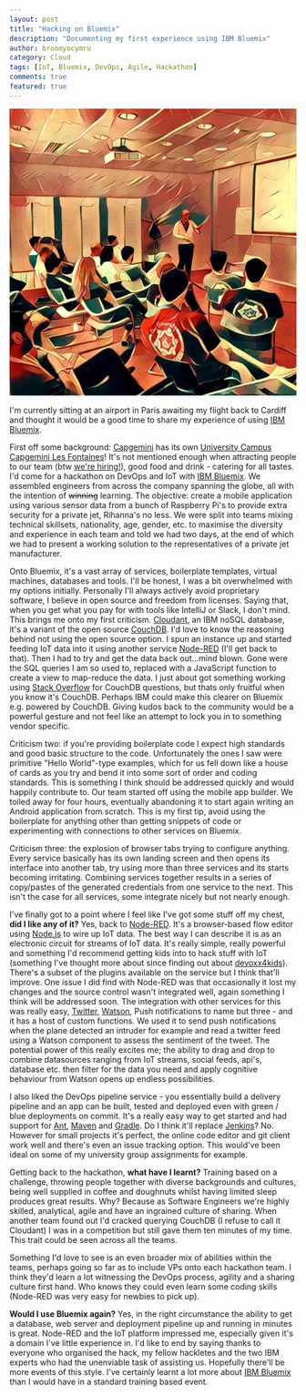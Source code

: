 ```yaml
---
layout: post
title: "Hacking on Bluemix"
description: "Documenting my first experience using IBM Bluemix"
author: broomyocymru
category: Cloud
tags: [IoT, Bluemix, DevOps, Agile, Hackathon]
comments: true
featured: true
---
```


![Capgemini Bluemix Hackathon](/images/2016-07-29-hacking-on-bluemix/capgemini_hackathon.JPG)

I'm currently sitting at an airport in Paris awaiting my flight back to Cardiff and thought it would be a good time to share my experience of using [IBM Bluemix](http://www.ibm.com/cloud-computing/bluemix/what-is-bluemix/).

First off some background: [Capgemini](https://www.capgemini.com) has its own [University Campus Capgemini Les Fontaines](http://www.les-fontaines.com)! It's not mentioned enough when attracting people to our team (btw [we're hiring!](https://www.uk.capgemini.com/jobs/search/java?submit=Search)), good food and drink - catering for all tastes. I'd come for a hackathon on DevOps and IoT with [IBM Bluemix](http://www.ibm.com/cloud-computing/bluemix/what-is-bluemix/). We assembled engineers from across the company spanning the globe, all with the intention of ~~winning~~ learning. The objective: create a mobile application using various sensor data from a bunch of Raspberry Pi's to provide extra security for a private jet, Rihanna's no less. We were split into teams mixing technical skillsets, nationality, age, gender, etc. to maximise the diversity and experience in each team and told we had two days, at the end of which we had to present a working solution to the representatives of a private jet manufacturer.

Onto Bluemix, it's a vast array of services, boilerplate templates, virtual machines, databases and tools. I'll be honest, I was a bit overwhelmed with my options initially. Personally I'll always actively avoid proprietary software, I believe in open source and freedom from licenses. Saying that, when you get what you pay for with tools like IntelliJ or Slack,  I don't mind. This brings me onto my first criticism. [Cloudant](https://cloudant.com/), an IBM noSQL database, it's a variant of the open source [CouchDB](http://couchdb.apache.org/). I'd love to know the reasoning behind not using the open source option. I spun an instance up and started feeding IoT data into it using another service [Node-RED](http://nodered.org/) (I'll get back to that). Then I had to try and get the data back out...mind blown. Gone were the SQL queries I am so used to, replaced with a JavaScript function to create a view to map-reduce the data. I just about got something working using [Stack Overflow](http://stackoverflow.com/) for CouchDB questions, but thats only fruitful when you know it's CouchDB. Perhaps IBM could make this clearer on Bluemix e.g. powered by CouchDB. Giving kudos back to the community would be a powerful gesture and not feel like an attempt to lock you in to something vendor specific.

Criticism two: if you're providing boilerplate code I expect high standards and good basic structure to the code. Unfortunately the ones I saw were primitive "Hello World"-type examples, which for us fell down like a house of cards as you try and bend it into some sort of order and coding standards. This is something I think should be addressed quickly and would happily contribute to. Our team started off using the mobile app builder. We toiled away for four hours, eventually abandoning it to start again writing an Android application from scratch. This is my first tip, avoid using the boilerplate for anything other than getting snippets of code or experimenting with connections to other services on Bluemix.

Criticism three: the explosion of browser tabs trying to configure anything. Every service basically has its own landing screen and then opens its interface into another tab, try using more than three services and its starts becoming irritating. Combining services together results in a series of copy/pastes of the generated credentials from one service to the next. This isn't the case for all services, some integrate nicely but not nearly enough.

I've finally got to a point where I feel like I've got some stuff off my chest, **did I like any of it?** Yes, back to [Node-RED](http://nodered.org/). It's a browser-based flow editor using [Node.js](https://nodejs.org) to wire up IoT data. The best way I can describe it is as an electronic circuit for streams of IoT data. It's really simple, really powerful and something I'd recommend getting kids into to hack stuff with IoT (something I've thought more about since finding out about [devoxx4kids](http://www.devoxx4kids.org/)). There's a subset of the plugins available on the service but I think that'll improve. One issue I did find with Node-RED was that occasionally it lost my changes and the source control wasn't integrated well, again something I think will be addressed soon. The integration with other services for this was really easy, [Twitter](https://twitter.com), [Watson](http://www.ibm.com/watson), Push notifications to name but three - and it has a host of custom functions. We used it to send push notifications when the plane detected an intruder for example and read a twitter feed using a Watson component to assess the sentiment of the tweet. The potential power of this really excites me; the ability to drag and drop to combine datasources ranging from IoT streams, social feeds, api's, database etc. then filter for the data you need and apply cognitive behaviour from Watson opens up endless possibilities.

I also liked the DevOps pipeline service - you essentially build a delivery pipeline and an app can be built, tested and deployed even with green / blue deployments on commit. It's a really easy way to get started and had support for [Ant](https://ant.apache.org/), [Maven](https://maven.apache.org/) and [Gradle](https://gradle.org/). Do I think it'll replace [Jenkins](https://jenkins.io/)? No. However for small projects it's perfect, the online code editor and git client work well and there's even an issue tracking option. This would've been ideal on some of my university group assignments for example.

Getting back to the hackathon, **what have I learnt?** Training based on a challenge, throwing people together with diverse backgrounds and cultures, being well supplied in coffee and doughnuts whilst having limited sleep produces great results. Why? Because as Software Engineers we're highly skilled, analytical, agile and have an ingrained culture of sharing. When another team found out I'd cracked querying CouchDB (I refuse to call it Cloudant) I was in a competition but still gave them ten minutes of my time. This trait could be seen across all the teams.

Something I'd love to see is an even broader mix of abilities within the teams, perhaps going so far as to include VPs onto each hackathon team. I think they'd learn a lot witnessing the DevOps process, agility and a sharing culture first hand. Who knows they could even learn some coding skills (Node-RED was very easy for newbies to pick up). 

**Would I use Bluemix again?** Yes, in the right circumstance the ability to get a database, web server and deployment pipeline up and running in minutes is great. Node-RED and the IoT platform impressed me, especially given it's a domain I've little experience in. I'd like to end by saying thanks to everyone who organised the hack, my fellow hackletes and the two IBM experts who had the unenviable task of assisting us. Hopefully there'll be more events of this style. I've certainly learnt a lot more about [IBM Bluemix](http://www.ibm.com/cloud-computing/bluemix/what-is-bluemix/) than I would have in a standard training based event.
